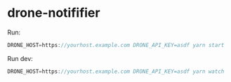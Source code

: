 # drone-notififier

Run:
```js
DRONE_HOST=https://yourhost.example.com DRONE_API_KEY=asdf yarn start
```

Run dev:
```js
DRONE_HOST=https://yourhost.example.com DRONE_API_KEY=asdf yarn watch
```